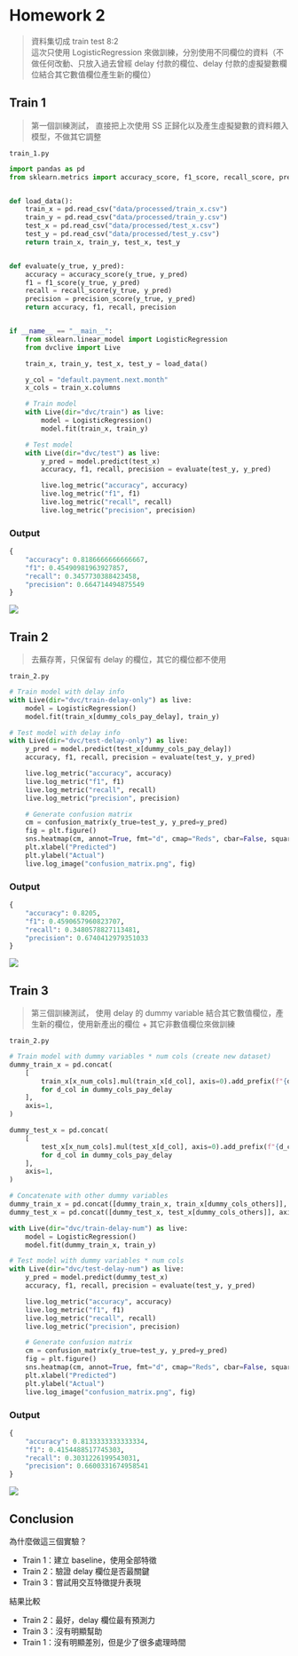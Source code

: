 # Homework 2

> 資料集切成 train test 8:2  
> 這次只使用 LogisticRegression 來做訓練，分別使用不同欄位的資料（不做任何改動、只放入過去曾經 delay 付款的欄位、delay 付款的虛擬變數欄位結合其它數值欄位產生新的欄位）

## Train 1

> 第一個訓練測試，
直接把上次使用 SS 正歸化以及產生虛擬變數的資料餵入模型，不做其它調整

`train_1.py`
```python
import pandas as pd
from sklearn.metrics import accuracy_score, f1_score, recall_score, precision_score


def load_data():
    train_x = pd.read_csv("data/processed/train_x.csv")
    train_y = pd.read_csv("data/processed/train_y.csv")
    test_x = pd.read_csv("data/processed/test_x.csv")
    test_y = pd.read_csv("data/processed/test_y.csv")
    return train_x, train_y, test_x, test_y


def evaluate(y_true, y_pred):
    accuracy = accuracy_score(y_true, y_pred)
    f1 = f1_score(y_true, y_pred)
    recall = recall_score(y_true, y_pred)
    precision = precision_score(y_true, y_pred)
    return accuracy, f1, recall, precision


if __name__ == "__main__":
    from sklearn.linear_model import LogisticRegression
    from dvclive import Live

    train_x, train_y, test_x, test_y = load_data()

    y_col = "default.payment.next.month"
    x_cols = train_x.columns

    # Train model
    with Live(dir="dvc/train") as live:
        model = LogisticRegression()
        model.fit(train_x, train_y)

    # Test model
    with Live(dir="dvc/test") as live:
        y_pred = model.predict(test_x)
        accuracy, f1, recall, precision = evaluate(test_y, y_pred)

        live.log_metric("accuracy", accuracy)
        live.log_metric("f1", f1)
        live.log_metric("recall", recall)
        live.log_metric("precision", precision)
```

### Output

```python
{
    "accuracy": 0.8186666666666667,
    "f1": 0.45490981963927857,
    "recall": 0.3457730388423458,
    "precision": 0.664714494875549
}
```

![](dvc/test/plots/images/confusion_matrix.png)

## Train 2
> 去蕪存菁，只保留有 delay 的欄位，其它的欄位都不使用

`train_2.py`
```python
# Train model with delay info
with Live(dir="dvc/train-delay-only") as live:
    model = LogisticRegression()
    model.fit(train_x[dummy_cols_pay_delay], train_y)

# Test model with delay info
with Live(dir="dvc/test-delay-only") as live:
    y_pred = model.predict(test_x[dummy_cols_pay_delay])
    accuracy, f1, recall, precision = evaluate(test_y, y_pred)

    live.log_metric("accuracy", accuracy)
    live.log_metric("f1", f1)
    live.log_metric("recall", recall)
    live.log_metric("precision", precision)

    # Generate confusion matrix
    cm = confusion_matrix(y_true=test_y, y_pred=y_pred)
    fig = plt.figure()
    sns.heatmap(cm, annot=True, fmt="d", cmap="Reds", cbar=False, square=True)
    plt.xlabel("Predicted")
    plt.ylabel("Actual")
    live.log_image("confusion_matrix.png", fig)
```

### Output

```python
{
    "accuracy": 0.8205,
    "f1": 0.4590657960823707,
    "recall": 0.3480578827113481,
    "precision": 0.6740412979351033
}
```

![](dvc/test-delay-only/plots/images/confusion_matrix.png)

## Train 3

> 第三個訓練測試，
使用 delay 的 dummy variable 結合其它數值欄位，產生新的欄位，使用新產出的欄位 + 其它非數值欄位來做訓練

`train_2.py`

```python
# Train model with dummy variables * num cols (create new dataset)
dummy_train_x = pd.concat(
    [
        train_x[x_num_cols].mul(train_x[d_col], axis=0).add_prefix(f"{d_col}_")
        for d_col in dummy_cols_pay_delay
    ],
    axis=1,
)

dummy_test_x = pd.concat(
    [
        test_x[x_num_cols].mul(test_x[d_col], axis=0).add_prefix(f"{d_col}_")
        for d_col in dummy_cols_pay_delay
    ],
    axis=1,
)

# Concatenate with other dummy variables
dummy_train_x = pd.concat([dummy_train_x, train_x[dummy_cols_others]], axis=1)
dummy_test_x = pd.concat([dummy_test_x, test_x[dummy_cols_others]], axis=1)

with Live(dir="dvc/train-delay-num") as live:
    model = LogisticRegression()
    model.fit(dummy_train_x, train_y)

# Test model with dummy variables * num cols
with Live(dir="dvc/test-delay-num") as live:
    y_pred = model.predict(dummy_test_x)
    accuracy, f1, recall, precision = evaluate(test_y, y_pred)

    live.log_metric("accuracy", accuracy)
    live.log_metric("f1", f1)
    live.log_metric("recall", recall)
    live.log_metric("precision", precision)

    # Generate confusion matrix
    cm = confusion_matrix(y_true=test_y, y_pred=y_pred)
    fig = plt.figure()
    sns.heatmap(cm, annot=True, fmt="d", cmap="Reds", cbar=False, square=True)
    plt.xlabel("Predicted")
    plt.ylabel("Actual")
    live.log_image("confusion_matrix.png", fig)
```

### Output

```python
{
    "accuracy": 0.8133333333333334,
    "f1": 0.4154488517745303,
    "recall": 0.3031226199543031,
    "precision": 0.6600331674958541
}
```

![](dvc/test-delay-num/plots/images/confusion_matrix.png)

## Conclusion

為什麼做這三個實驗？

- Train 1：建立 baseline，使用全部特徵
- Train 2：驗證 delay 欄位是否最關鍵
- Train 3：嘗試用交互特徵提升表現

結果比較
- Train 2：最好，delay 欄位最有預測力
- Train 3：沒有明顯幫助
- Train 1：沒有明顯差別，但是少了很多處理時間